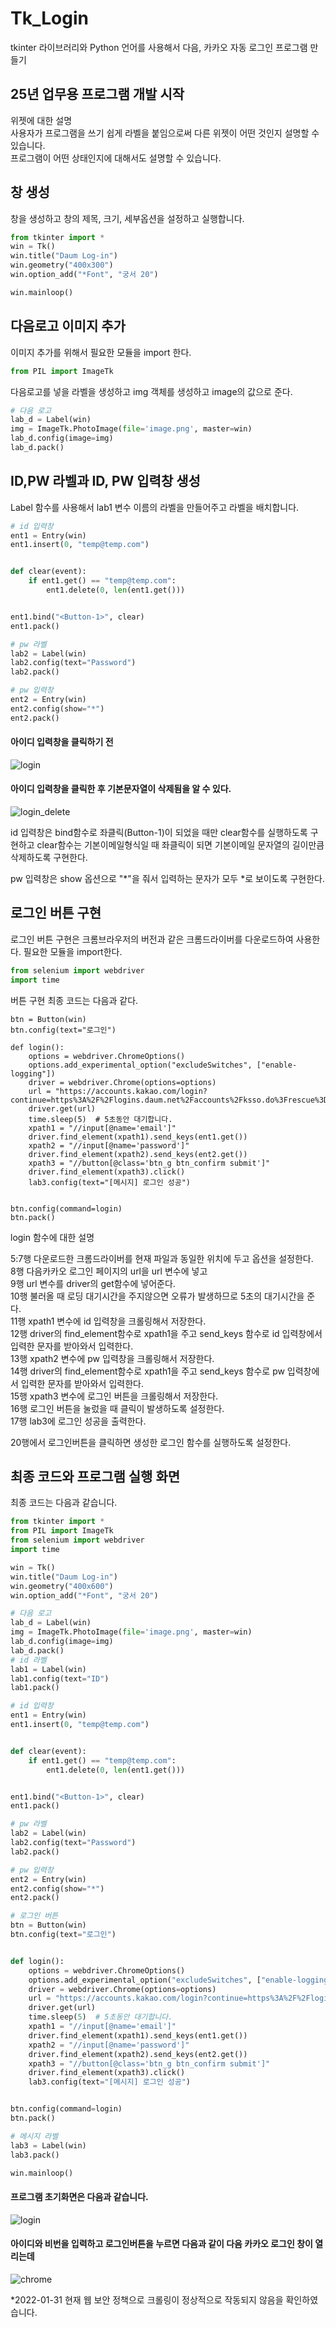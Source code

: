 # Tk_Login
tkinter 라이브러리와 Python 언어를 사용해서 다음, 카카오 자동 로그인 프로그램 만들기   

## 25년 업무용 프로그램 개발 시작

위젯에 대한 설명   
사용자가 프로그램을 쓰기 쉽게 라벨을 붙임으로써 다른 위젯이 어떤 것인지 설명할 수 있습니다.   
프로그램이 어떤 상태인지에 대해서도 설명할 수 있습니다.   
## 창 생성

창을 생성하고 창의 제목, 크기, 세부옵션을 설정하고 실행합니다.   
```python
from tkinter import *
win = Tk()
win.title("Daum Log-in")
win.geometry("400x300")
win.option_add("*Font", "궁서 20")

win.mainloop()
```
  
## 다음로고 이미지 추가   

이미지 추가를 위해서 필요한 모듈을 import 한다.   
```python
from PIL import ImageTk
```

다음로고를 넣을 라벨을 생성하고 img 객체를 생성하고 image의 값으로 준다.   
```python  
# 다음 로고
lab_d = Label(win)
img = ImageTk.PhotoImage(file='image.png', master=win)
lab_d.config(image=img)
lab_d.pack()  
```

## ID,PW 라벨과 ID, PW 입력창 생성   

Label 함수를 사용해서 lab1 변수 이름의 라벨을 만들어주고 라벨을 배치합니다.   
```python
# id 입력창
ent1 = Entry(win)
ent1.insert(0, "temp@temp.com")


def clear(event):
    if ent1.get() == "temp@temp.com":
        ent1.delete(0, len(ent1.get()))


ent1.bind("<Button-1>", clear)
ent1.pack()

# pw 라벨
lab2 = Label(win)
lab2.config(text="Password")
lab2.pack()

# pw 입력창
ent2 = Entry(win)
ent2.config(show="*")
ent2.pack()
```
  
#### 아이디 입력창을 클릭하기 전   
![login](https://user-images.githubusercontent.com/58906858/151758951-270a8094-ef1d-47bf-a8d6-a28ca0bbae6e.png)
#### 아이디 입력창을 클릭한 후 기본문자열이 삭제됨을 알 수 있다.   
![login_delete](https://user-images.githubusercontent.com/58906858/151759115-bb726b38-6e62-4414-878c-b177ce19d488.png)
  

  
  
  
  
id 입력창은 bind함수로 좌클릭(Button-1)이 되었을 때만 clear함수를 실행하도록 구현하고 clear함수는 기본이메일형식일 때 좌클릭이 되면 기본이메일 문자열의 길이만큼 삭제하도록 구현한다.   

pw 입력창은 show 옵션으로 "*"을 줘서 입력하는 문자가 모두 *로 보이도록 구현한다.   
  
## 로그인 버튼 구현   
  
로그인 버튼 구현은 크롬브라우저의 버전과 같은 크롬드라이버를 다운로드하여 사용한다. 필요한 모듈을 import한다.   
```python
from selenium import webdriver
import time
```

버튼 구현 최종 코드는 다음과 같다.   
```
btn = Button(win)
btn.config(text="로그인")

def login():
    options = webdriver.ChromeOptions()
    options.add_experimental_option("excludeSwitches", ["enable-logging"])
    driver = webdriver.Chrome(options=options)
    url = "https://accounts.kakao.com/login?continue=https%3A%2F%2Flogins.daum.net%2Faccounts%2Fksso.do%3Frescue%3Dtrue%26url%3Dhttps%253A%252F%252Fwww.daum.net%252F"
    driver.get(url)
    time.sleep(5)  # 5초동안 대기합니다.
    xpath1 = "//input[@name='email']"
    driver.find_element(xpath1).send_keys(ent1.get())
    xpath2 = "//input[@name='password']"
    driver.find_element(xpath2).send_keys(ent2.get())
    xpath3 = "//button[@class='btn_g btn_confirm submit']"
    driver.find_element(xpath3).click()
    lab3.config(text="[메시지] 로그인 성공")


btn.config(command=login)
btn.pack()
```
login 함수에 대한 설명   

5:7행 다운로드한 크롬드라이버를 현재 파일과 동일한 위치에 두고 옵션을 설정한다.       
8행 다음카카오 로그인 페이지의 url을 url 변수에 넣고   
9행 url 변수를 driver의 get함수에 넣어준다.   
10행 불러올 때 로딩 대기시간을 주지않으면 오류가 발생하므로 5초의 대기시간을 준다.   
11행 xpath1 변수에 id 입력창을 크롤링해서 저장한다.   
12행 driver의 find_element함수로 xpath1을 주고 send_keys 함수로 id 입력창에서 입력한 문자를 받아와서 입력한다.   
13행 xpath2 변수에 pw 입력창을 크롤링해서 저장한다.   
14행 driver의 find_element함수로 xpath1을 주고 send_keys 함수로 pw 입력창에서 입력한 문자를 받아와서 입력한다.   
15행 xpath3 변수에 로그인 버튼을 크롤링해서 저장한다.   
16행 로그인 버튼을 눌렀을 때 클릭이 발생하도록 설정한다.   
17행 lab3에 로그인 성공을 출력한다.   

20행에서 로그인버튼을 클릭하면 생성한 로그인 함수를 실행하도록 설정한다.   
  
## 최종 코드와 프로그램 실행 화면   
  
최종 코드는 다음과 같습니다.   
```python
from tkinter import *
from PIL import ImageTk
from selenium import webdriver
import time

win = Tk()
win.title("Daum Log-in")
win.geometry("400x600")
win.option_add("*Font", "궁서 20")

# 다음 로고
lab_d = Label(win)
img = ImageTk.PhotoImage(file='image.png', master=win)
lab_d.config(image=img)
lab_d.pack()
# id 라벨
lab1 = Label(win)
lab1.config(text="ID")
lab1.pack()

# id 입력창
ent1 = Entry(win)
ent1.insert(0, "temp@temp.com")


def clear(event):
    if ent1.get() == "temp@temp.com":
        ent1.delete(0, len(ent1.get()))


ent1.bind("<Button-1>", clear)
ent1.pack()

# pw 라벨
lab2 = Label(win)
lab2.config(text="Password")
lab2.pack()

# pw 입력창
ent2 = Entry(win)
ent2.config(show="*")
ent2.pack()

# 로그인 버튼
btn = Button(win)
btn.config(text="로그인")


def login():
    options = webdriver.ChromeOptions()
    options.add_experimental_option("excludeSwitches", ["enable-logging"])
    driver = webdriver.Chrome(options=options)
    url = "https://accounts.kakao.com/login?continue=https%3A%2F%2Flogins.daum.net%2Faccounts%2Fksso.do%3Frescue%3Dtrue%26url%3Dhttps%253A%252F%252Fwww.daum.net%252F"
    driver.get(url)
    time.sleep(5)  # 5초동안 대기합니다.
    xpath1 = "//input[@name='email']"
    driver.find_element(xpath1).send_keys(ent1.get())
    xpath2 = "//input[@name='password']"
    driver.find_element(xpath2).send_keys(ent2.get())
    xpath3 = "//button[@class='btn_g btn_confirm submit']"
    driver.find_element(xpath3).click()
    lab3.config(text="[메시지] 로그인 성공")


btn.config(command=login)
btn.pack()

# 메시지 라벨
lab3 = Label(win)
lab3.pack()

win.mainloop()
```

#### 프로그램 초기화면은 다음과 같습니다.   
![login](https://user-images.githubusercontent.com/58906858/151758951-270a8094-ef1d-47bf-a8d6-a28ca0bbae6e.png)

#### 아이디와 비번을 입력하고 로그인버튼을 누르면 다음과 같이 다음 카카오 로그인 창이 열리는데    
![chrome](https://user-images.githubusercontent.com/58906858/151759564-23be583e-e5f9-4ca6-8f55-316393d9589f.png)  
  
*2022-01-31 현재 웹 보안 정책으로 크롤링이 정상적으로 작동되지 않음을 확인하였습니다. 

